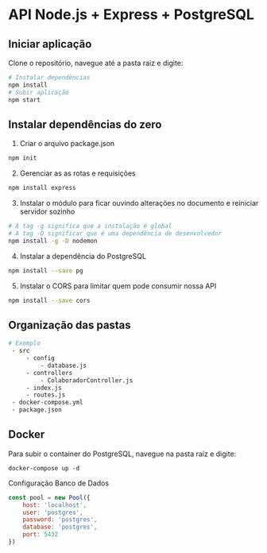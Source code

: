 # API Node.js + Express + PostgreSQL

## Iniciar aplicação
Clone o repositório, navegue até a pasta raiz e digite:
```bash
# Instalar dependências
npm install
# Subir aplicação
npm start
```

## Instalar dependências do zero
1. Criar o arquivo package.json
```bash
npm init
```

2. Gerenciar as as rotas e requisições
```bash
npm install express
```

3. Instalar o módulo para ficar ouvindo alterações no documento e reiniciar servidor sozinho
```bash
# A tag -g significa que a instalação é global
# A tag -D significar que é uma dependência de desenvolvedor
npm install -g -D nodemon
```

4. Instalar a dependência do PostgreSQL
```bash
npm install --save pg
```

5. Instalar o CORS para limitar quem pode consumir nossa API
```bash
npm install --save cors
```

## Organização das pastas
```bash
# Exemplo
 - src
     - config
         - database.js
     - controllers
         - ColaboradorController.js
     - index.js
     - routes.js
 - docker-compose.yml
 - package.json
```

## Docker
Para subir o container do PostgreSQL, navegue na pasta raíz e digite:
```docker
docker-compose up -d
```

Configuração Banco de Dados
```javascript
const pool = new Pool({
    host: 'localhost',
    user: 'postgres',
    password: 'postgres',
    database: 'postgres',
    port: 5432
})
```